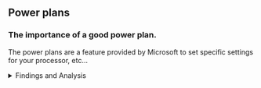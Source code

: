 ## Power plans

### The importance of a good power plan.
The power plans are a feature provided by Microsoft to set specific settings for your processor, etc...

<details><summary>Findings and Analysis</summary>
The power plans can be used to conserve power for laptops, but this is not why I made this topic. A good power plan can improve your performances in games or even in common tasks.
A lot of people in the tweaking community provide power plans, but which one is the best? Can we see any difference between them?

In this section I will provide some tests to see which power plan is the best from those that were tested, but you can do your own power plan with [PowerSettingsExplorer](https://forums.guru3d.com/threads/windows-power-plan-settings-explorer-utility.416058/).
<hr>

**[Mouse tester](https://www.overclock.net/threads/mousetester-software.1535687/)**

This program was made with the goal to obtain data about your mouse. This is a useful program to check if your mouse is stable at a given polling rate.
- Adamx's: [30hertz variation]
![](https://github.com/littleunixcorn/Unicorns/blob/main/assets/images/mousetester/adamx.png?raw=true)
- Calypto's (idle disabled): [40hertz variation]
![](https://github.com/littleunixcorn/Unicorns/blob/main/assets/images/mousetester/calypto_idle_disabled.png?raw=true)
- ggOS (v2): [15hertz variation and a spike at ~30]
![](https://github.com/littleunixcorn/Unicorns/blob/main/assets/images/mousetester/ggos_v2.png?raw=true)
- High Performance Default: [30hertz variation and a spike at ~50]
![](https://github.com/littleunixcorn/Unicorns/blob/main/assets/images/mousetester/high_performance_default.png?raw=true)
- Muren's (idle disabled): [10hertz variation and a lot of spikes]
![](https://github.com/littleunixcorn/Unicorns/blob/main/assets/images/mousetester/muren_idle_disabled.png?raw=true)
- Muren's (idle enabled): [~25hertz variation and two spikes at ~60]
![](https://github.com/littleunixcorn/Unicorns/blob/main/assets/images/mousetester/muren_idle_enabled.png?raw=true)
- My power plan: [~20hertz variation]
![](https://github.com/littleunixcorn/Unicorns/blob/main/assets/images/mousetester/unicorn.png?raw=true)

**[Latencymon](https://resplendence.com/latencymon)**

This program was designed to prevent audio stutters, but it is commonly used by tweakers as a latency tester program. Keep in mind that the values are in microseconds (`1s = 1000000us`).
- Adamx's:
![](https://github.com/littleunixcorn/Unicorns/blob/main/assets/images/latencymon/adamx.png?raw=true)
- Calypto's (idle disabled):
![](https://github.com/littleunixcorn/Unicorns/blob/main/assets/images/latencymon/calypto_idle_disabled.png?raw=true)
- ggOS (v2):
![](https://github.com/littleunixcorn/Unicorns/blob/main/assets/images/latencymon/ggos_v2.png?raw=true)
- High Performance Default:
![](https://github.com/littleunixcorn/Unicorns/blob/main/assets/images/latencymon/high_performance_default.png?raw=true)
- Muren's (idle disabled):
![](https://github.com/littleunixcorn/Unicorns/blob/main/assets/images/latencymon/muren_idle_disabled.png?raw=true)
- Muren's (idle enabled):
![](https://github.com/littleunixcorn/Unicorns/blob/main/assets/images/latencymon/muren_idle_enabled.png?raw=true)
- My power plan:
![](https://github.com/littleunixcorn/Unicorns/blob/main/assets/images/latencymon/unicorn.png?raw=true)

<hr>

As you can see, a power plan is not a thing to ignore. This can help your polling rate be more stable, reduce your latency and improve your fps (I will upload some benchmarks soon).
If you have free time, you can even try to disable the `Power` service which is responsible for the use of power plans.
I would be happy if you can bring me some feedbacks, or even your own power plan(s) !
</details>
